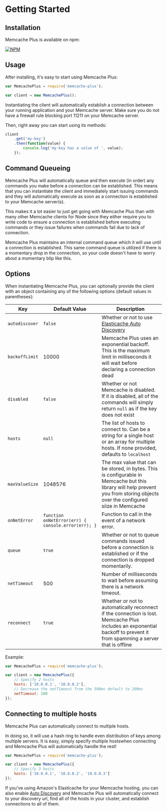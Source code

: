 # Getting Started

## Installation

Memcache Plus is available on npm:

[![NPM](https://nodei.co/npm/memcache-plus.png?downloads=true)](https://nodei.co/npm/memcache-plus?downloads=true)

## Usage

After installing, it's easy to start using Memcache Plus:

```javascript
var MemcachePlus = require('memcache-plus');

var client = new MemcachePlus();
```

Instantiating the client will automatically establish a connection between your
running application and your Memcache server. Make sure you do not have a
firewall rule blocking port 11211 on your Memcache server.

Then, right away you can start using its methods:

```javascript
client
    .get('my-key')
    .then(function(value) {
        console.log('my-key has a value of ', value);
    });
```

## Command Queueing

Memcache Plus will automatically queue and then execute (in order) any commands
you make before a connection can be established. This means that you can
instantiate the client and immediately start issuing commands and they will
automatically execute as soon as a connection is established to your Memcache
server(s).

This makes it a lot easier to just get going with Memcache Plus than with many
other Memcache clients for Node since they either require you to write code to
ensure a connection is established before executing commands or they issue
failures when commands fail due to lack of connection.

Memcache Plus maintains an internal command queue which it will use until a
connection is established. This same command queue is utilized if there is a
momentary drop in the connection, so your code doesn't have to worry about a
momentary blip like this.

## Options
When instantiating Memcache Plus, you can optionally provide the client with an
object containing any of the following options (default values in parentheses):

| Key | Default Value | Description |
|---|---|--- |
|`autodiscover` | `false` | Whether or not to use [Elasticache Auto Discovery](http://docs.aws.amazon.com/AmazonElastiCache/latest/UserGuide/AutoDiscovery.html) |
|`backoffLimit`|10000| Memcache Plus uses an exponential backoff. This is the maximum limit in milliseconds it will wait before declaring a connection dead|
|`disabled` | `false` | Whether or not Memcache is disabled. If it is disabled, all of the commands will simply return `null` as if the key does not exist |
|`hosts` | `null` | The list of hosts to connect to. Can be a string for a single host or an array for multiple hosts. If none provided, defaults to `localhost` |
|`maxValueSize`|1048576| The max value that can be stored, in bytes. This is configurable in Memcache but this library will help prevent you from storing objects over the configured siize in Memcache |
|`onNetError`| `function onNetError(err) { console.error(err); }`| Function to call in the event of a network error. |
|`queue`| `true` | Whether or not to queue commands issued before a connection is established or if the connection is dropped momentarily. |
|`netTimeout`|500| Number of milliseconds to wait before assuming there is a network timeout. |
|`reconnect` | `true` | Whether or not to automatically reconnect if the connection is lost. Memcache Plus includes an exponential backoff to prevent it from spamming a server that is offline |

Example:

```javascript
var MemcachePlus = require('memcache-plus');

var client = new MemcachePlus({
    // Specify 2 hosts
    hosts: ['10.0.0.1', '10.0.0.2'],
    // Decrease the netTimeout from the 500ms default to 200ms
    netTimeout: 200
});
```
## Connecting to multiple hosts

Memcache Plus can automatically connect to multiple hosts.

In doing so, it will use a hash ring to handle even distribution of keys among
multiple servers. It is easy, simply specify multiple hostswhen connecting and
Memcache Plus will automatically handle the rest!

```javascript
var MemcachePlus = require('memcache-plus');

var client = new MemcachePlus({
    // Specify 3 hosts
    hosts: ['10.0.0.1', '10.0.0.2', '10.0.0.3']
});
```
If you've using Amazon's Elasticache for your Memcache hosting, you can also
enable [Auto Discovery](elasticache.md) and Memcache Plus will automatically
connect to your discovery url, find all of the hosts in your cluster, and
establish connections to all of them.
